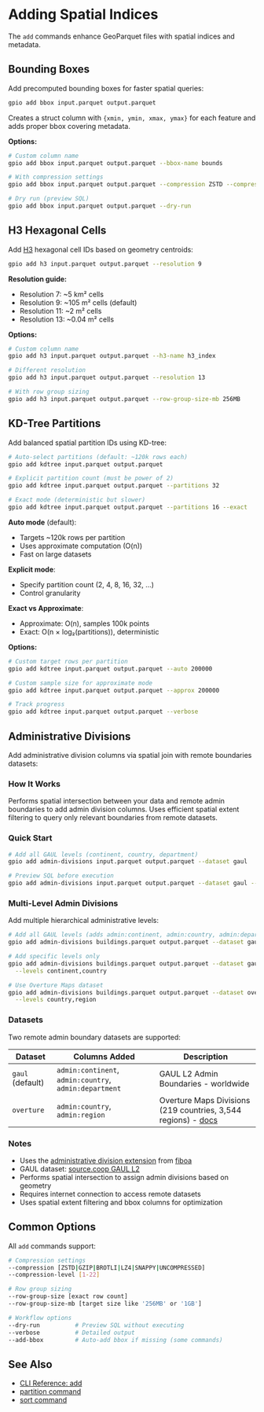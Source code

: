 # Adding Spatial Indices

The `add` commands enhance GeoParquet files with spatial indices and metadata.

## Bounding Boxes

Add precomputed bounding boxes for faster spatial queries:

```bash
gpio add bbox input.parquet output.parquet
```

Creates a struct column with `{xmin, ymin, xmax, ymax}` for each feature and adds proper bbox covering metadata.

**Options:**

```bash
# Custom column name
gpio add bbox input.parquet output.parquet --bbox-name bounds

# With compression settings
gpio add bbox input.parquet output.parquet --compression ZSTD --compression-level 15

# Dry run (preview SQL)
gpio add bbox input.parquet output.parquet --dry-run
```

## H3 Hexagonal Cells

Add [H3](https://h3geo.org/) hexagonal cell IDs based on geometry centroids:

```bash
gpio add h3 input.parquet output.parquet --resolution 9
```

**Resolution guide:**

- Resolution 7: ~5 km² cells
- Resolution 9: ~105 m² cells (default)
- Resolution 11: ~2 m² cells
- Resolution 13: ~0.04 m² cells

**Options:**

```bash
# Custom column name
gpio add h3 input.parquet output.parquet --h3-name h3_index

# Different resolution
gpio add h3 input.parquet output.parquet --resolution 13

# With row group sizing
gpio add h3 input.parquet output.parquet --row-group-size-mb 256MB
```

## KD-Tree Partitions

Add balanced spatial partition IDs using KD-tree:

```bash
# Auto-select partitions (default: ~120k rows each)
gpio add kdtree input.parquet output.parquet

# Explicit partition count (must be power of 2)
gpio add kdtree input.parquet output.parquet --partitions 32

# Exact mode (deterministic but slower)
gpio add kdtree input.parquet output.parquet --partitions 16 --exact
```

**Auto mode** (default):
- Targets ~120k rows per partition
- Uses approximate computation (O(n))
- Fast on large datasets

**Explicit mode**:
- Specify partition count (2, 4, 8, 16, 32, ...)
- Control granularity

**Exact vs Approximate**:
- Approximate: O(n), samples 100k points
- Exact: O(n × log₂(partitions)), deterministic

**Options:**

```bash
# Custom target rows per partition
gpio add kdtree input.parquet output.parquet --auto 200000

# Custom sample size for approximate mode
gpio add kdtree input.parquet output.parquet --approx 200000

# Track progress
gpio add kdtree input.parquet output.parquet --verbose
```

## Administrative Divisions

Add administrative division columns via spatial join with remote boundaries datasets:

### How It Works

Performs spatial intersection between your data and remote admin boundaries to add admin division columns. Uses efficient spatial extent filtering to query only relevant boundaries from remote datasets.

### Quick Start

```bash
# Add all GAUL levels (continent, country, department)
gpio add admin-divisions input.parquet output.parquet --dataset gaul

# Preview SQL before execution
gpio add admin-divisions input.parquet output.parquet --dataset gaul --dry-run
```

### Multi-Level Admin Divisions

Add multiple hierarchical administrative levels:

```bash
# Add all GAUL levels (adds admin:continent, admin:country, admin:department)
gpio add admin-divisions buildings.parquet output.parquet --dataset gaul

# Add specific levels only
gpio add admin-divisions buildings.parquet output.parquet --dataset gaul \
  --levels continent,country

# Use Overture Maps dataset
gpio add admin-divisions buildings.parquet output.parquet --dataset overture \
  --levels country,region
```

### Datasets

Two remote admin boundary datasets are supported:

| Dataset | Columns Added | Description |
|---------|--------------|-------------|
| `gaul` (default) | `admin:continent`, `admin:country`, `admin:department` | GAUL L2 Admin Boundaries - worldwide |
| `overture` | `admin:country`, `admin:region` | Overture Maps Divisions (219 countries, 3,544 regions) - [docs](https://docs.overturemaps.org/guides/divisions/) |

### Notes

- Uses the [administrative division extension](https://github.com/fiboa/administrative-division-extension) from [fiboa](https://github.com/fiboa)
- GAUL dataset: [source.coop GAUL L2](https://data.source.coop/nlebovits/gaul-l2-admin/)
- Performs spatial intersection to assign admin divisions based on geometry
- Requires internet connection to access remote datasets
- Uses spatial extent filtering and bbox columns for optimization

## Common Options

All `add` commands support:

```bash
# Compression settings
--compression [ZSTD|GZIP|BROTLI|LZ4|SNAPPY|UNCOMPRESSED]
--compression-level [1-22]

# Row group sizing
--row-group-size [exact row count]
--row-group-size-mb [target size like '256MB' or '1GB']

# Workflow options
--dry-run          # Preview SQL without executing
--verbose          # Detailed output
--add-bbox         # Auto-add bbox if missing (some commands)
```

## See Also

- [CLI Reference: add](../cli/add.md)
- [partition command](partition.md)
- [sort command](sort.md)
